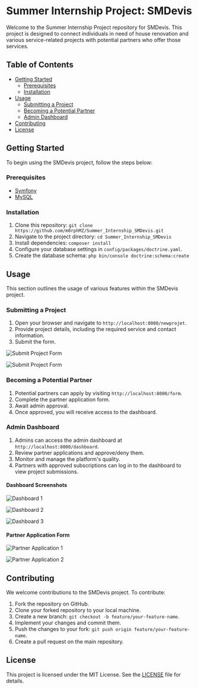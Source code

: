 # Summer Internship Project: SMDevis

Welcome to the Summer Internship Project repository for SMDevis. This project is designed to connect individuals in need of house renovation and various service-related projects with potential partners who offer those services.

## Table of Contents

- [Getting Started](#getting-started)
  - [Prerequisites](#prerequisites)
  - [Installation](#installation)
- [Usage](#usage)
  - [Submitting a Project](#submitting-a-project)
  - [Becoming a Potential Partner](#becoming-a-potential-partner)
  - [Admin Dashboard](#admin-dashboard)
- [Contributing](#contributing)
- [License](#license)

## Getting Started

To begin using the SMDevis project, follow the steps below:

### Prerequisites

- [Symfony](https://symfony.com/)
- [MySQL](https://www.mysql.com/)

### Installation

1. Clone this repository: `git clone https://github.com/m0rphMZ/Summer_Internship_SMDevis.git`
2. Navigate to the project directory: `cd Summer_Internship_SMDevis`
3. Install dependencies: `composer install`
4. Configure your database settings in `config/packages/doctrine.yaml`.
5. Create the database schema: `php bin/console doctrine:schema:create`

## Usage

This section outlines the usage of various features within the SMDevis project.

### Submitting a Project

1. Open your browser and navigate to `http://localhost:8000/newprojet`.
2. Provide project details, including the required service and contact information.
3. Submit the form.

![Submit Project Form](https://user-images.githubusercontent.com/123656241/257874715-c073d3a1-8828-49e0-bc96-7c1f0ee77301.png)

![Submit Project Form](https://user-images.githubusercontent.com/123656241/257874773-45283d5a-d51c-43c9-b2fc-09e6abbf0bb7.png)

### Becoming a Potential Partner

1. Potential partners can apply by visiting `http://localhost:8000/form`.
2. Complete the partner application form.
3. Await admin approval.
4. Once approved, you will receive access to the dashboard.

### Admin Dashboard

1. Admins can access the admin dashboard at `http://localhost:8000/dashboard`.
2. Review partner applications and approve/deny them.
3. Monitor and manage the platform's quality.
4. Partners with approved subscriptions can log in to the dashboard to view project submissions.

#### Dashboard Screenshots

![Dashboard 1](https://user-images.githubusercontent.com/123656241/257874725-08aedce2-5c4e-44fb-905f-ee5bf21a7d62.png)

![Dashboard 2](https://user-images.githubusercontent.com/123656241/257874739-de74826b-fb5d-4c15-ac11-8b088e5f5774.png)

![Dashboard 3](https://user-images.githubusercontent.com/123656241/257874746-329acd8d-bd60-4109-8cbe-2c5f8b0eae51.png)

#### Partner Application Form

![Partner Application 1](https://user-images.githubusercontent.com/123656241/257874751-187389a0-b330-4f65-ade5-222d9476f71f.png)

![Partner Application 2](https://user-images.githubusercontent.com/123656241/257874758-e7c115b5-df22-4bf6-9e74-8b5efb1888fd.png)

## Contributing

We welcome contributions to the SMDevis project. To contribute:

1. Fork the repository on GitHub.
2. Clone your forked repository to your local machine.
3. Create a new branch: `git checkout -b feature/your-feature-name`.
4. Implement your changes and commit them.
5. Push the changes to your fork: `git push origin feature/your-feature-name`.
6. Create a pull request on the main repository.

## License

This project is licensed under the MIT License. See the [LICENSE](LICENSE) file for details.
